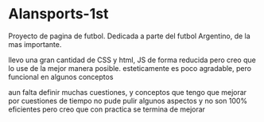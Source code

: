 # Alansports-1st

Proyecto de pagina de futbol. Dedicada a parte del futbol Argentino, de la mas importante.

llevo una gran cantidad de CSS y html, JS de forma reducida pero creo que lo use de la mejor manera posible. esteticamente es poco agradable, pero funcional en algunos conceptos

aun falta definir muchas cuestiones, y conceptos que tengo que mejorar por cuestiones de tiempo no pude pulir algunos aspectos y no son 100% eficientes pero creo que con practica se termina de mejorar 